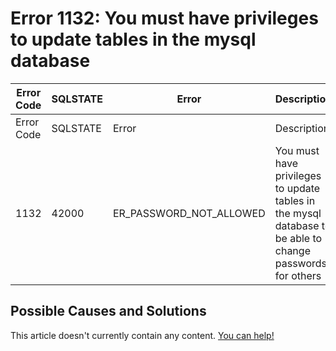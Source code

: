 
# Error 1132: You must have privileges to update tables in the mysql database


| Error Code | SQLSTATE | Error | Description |
| --- | --- | --- | --- |
| Error Code | SQLSTATE | Error | Description |
| 1132 | 42000 | ER_PASSWORD_NOT_ALLOWED | You must have privileges to update tables in the mysql database to be able to change passwords for others |




## Possible Causes and Solutions


This article doesn't currently contain any content. [You can help!](/kb/en/writing-and-editing-knowledge-base-articles/)


